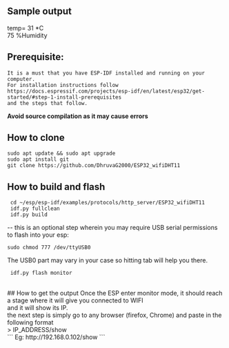 ## Sample output
temp= 31 *C 	<br />
75 %Humidity


## Prerequisite: 
```
It is a must that you have ESP-IDF installed and running on your computer.
For installation instructions follow 
https://docs.espressif.com/projects/esp-idf/en/latest/esp32/get-started/#step-1-install-prerequisites
and the steps that follow.
```
**Avoid source compilation as it may cause errors** <br />

## How to clone
```
sudo apt update && sudo apt upgrade
sudo apt install git
git clone https://github.com/DhruvaG2000/ESP32_wifiDHT11 
```
## How to build and flash
```
 cd ~/esp/esp-idf/examples/protocols/http_server/ESP32_wifiDHT11	
 idf.py fullclean	
 idf.py build	
 ```
-- this is an optional step wherein you may require USB serial permissions to flash into your esp:	<br />	
 ```
 sudo chmod 777 /dev/ttyUSB0   
```
The USB0 part may vary in your case so hitting tab will help you there.	<br />
``` 
 idf.py flash monitor
```
<br />
## How to get the output
Once the ESP enter monitor mode, it should reach a stage where it will give you connected to WIFI 	<br />
and it will show its IP.	<br />
the next step is simply go to any browser (firefox, Chrome) and paste in the following format	<br />
> IP_ADDRESS/show
<br />
```
Eg: http://192.168.0.102/show  
```